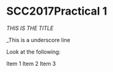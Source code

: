 # SCC2017Practical 1

*THIS IS THE TITLE*

_This is a underscore line

Look at the following:

Item 1
Item 2
Item 3
